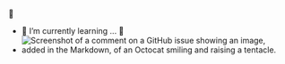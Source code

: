  :new_moon_with_face:
- 🌱 I’m currently learning ... :t-rex:
-    ![Screenshot of a comment on a GitHub issue showing an image, added in the Markdown, of an Octocat smiling and raising a tentacle.](https://i.pinimg.com/originals/6c/72/a7/6c72a7ab88e7b5b5d2f203500fced3c9.gif)
 


<!---
Ichkko/Ichkko is a ✨ special ✨ repository because its `README.md` (this file) appears on your GitHub profile.
You can click the Preview link to take a look at your changes.
--->
